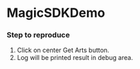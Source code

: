 # MagicSDKDemo

### Step to reproduce 
1. Click on center Get Arts button.
2. Log will be printed result in debug area.
